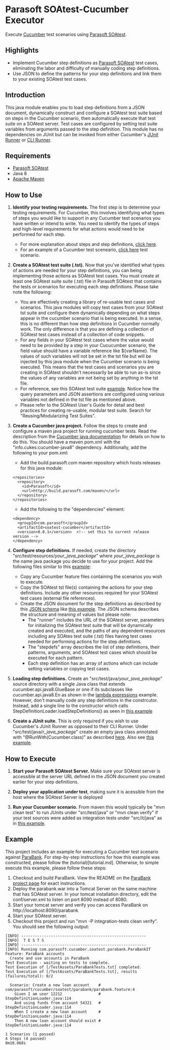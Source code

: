 # Parasoft SOAtest-Cucumber Executor

Execute [Cucumber](https://cucumber.io) test scenarios using
[Parasoft SOAtest](https://www.parasoft.com/product/soatest/).


## Highlights

 * Implement Cucumber step definitions as
[Parasoft SOAtest](https://www.parasoft.com/product/soatest/) test cases,
eliminating the labor and difficulty of manually coding step definitions.
 * Use JSON to define the patterns for your step definitions and link them to
your existing SOAtest test cases.


## Introduction

This java module enables you to load step definitions from a JSON document,
dynamically construct and configure a SOAtest test suite based on steps in the
Cucumber scenario, then automatically execute that test suite on a SOAtest
server.  Test cases are configured by setting test suite variables from
arguments passed to the step definition.  This module has no dependencies on
JUnit but can be invoked from either Cucumber's
[JUnit Runner](https://cucumber.io/docs/reference/jvm#junit-runner) or
[CLI Runner](https://cucumber.io/docs/reference/jvm#cli-runner).


## Requirements
* [Parasoft SOAtest](https://www.parasoft.com/product/soatest/)
* Java 8
* [Apache Maven](https://maven.apache.org/)


## How to Use

1. **Identify your testing requirements.**  The first step is to determine your
testing requirements.  For Cucumber, this involves identifying what types of
steps you would like to support in any Cucumber test scenarios you have written
or intend to write.  You need to identify the types of steps and high-level
requirements for what actions would need to be performed for each step.
   * For more explanation about steps and step definitions,
[click here](https://cucumber.io/docs/reference#step-definitions).
   * For an example of a Cucumber test sceneario,
[click here](src/it/resources/com/parasoft/cucumber/soatest/parabank/parabank.feature)
test scenario.

1. **Create a SOAtest test suite (.tst).**  Now that you've identified what
types of actions are needed for your step definitions, you can being
implementing those actions as SOAtest test cases.  You must create at least one
SOAtest suite suite (.tst) file in Parasoft SOAtest that contains the tests or
scenarios for executing each step definitions.  Please take note the following:
   * You are effectively creating a library of re-usable test cases and
scenarios.  This java modules will copy test cases from your SOAtest tst suite
and configure them dynamically depending on what steps appear in the cucumber
scenario that is being executed.  In a sense, this is no different than how step
definitions in Cucumber normally work.  The only difference is that you are
defining a collection of SOAtest test cases instead of a collection of code
snippets.
   * For any fields in your SOAtest test cases where the value would need to be
provided by a step in your Cucucumber scenario, the field value should have a
variable reference like ${varName}.  The values of such variables will not be
set in the tst file but will be injected by this java module when the Cucumber
scenario is being executed.  This means that the test cases and scenarios you
are creating in SOAtest shouldn't necessarily be able to run as-is
since the values of any variables are not being set by anything in the tst file.
   * For reference, see this SOAtest test suite
[example](src/it/resources/com/parasoft/cucumber/soatest/parabank/parabank_stepdefs.tst).
Notice how the query parameters and JSON assertions are configured using various
variables not defined in the tst file as mentioned above.
   * Please refer to the SOAtest User's Guide for detail and best practices for
creating re-usable, modular test suite.  Search for
"Reusing/Modularizing Test Suites".

1. **Create a Cucumber java project.**  Follow the steps to create and
configure a maven java project for running cucumber tests.  Read the description
from the
[Cucumber java documentation](https://cucumber.io/docs/reference/jvm#java) for
details on how to do this.  You should have a maven pom.xml with the
"info.cukes:cucumber-java8" dependency.  Additionally, add the following to your
pom.xml:
   * Add the build.parasoft.com maven repository which hosts releases for this
java module:
   ```
   <repositories>
     <repository>
       <id>Parasoft</id>
       <url>http://build.parasoft.com/maven/</url>
     </repository>
   </repositories>
   ```
   * Add the following to the "dependencies" element:
   ```
   <dependency>
     <groupId>com.parasoft</groupId>
     <artifactId>soatest-cucumber</artifactId>
     <version>0.0.1</version>  <!-- set this to current release version -->
   </dependency>
   ```

1. **Configure step definitions.**  If needed, create the directory
"src/test/resources/*your_java_package*" where *your_java_package* is the
name java package you decide to use for your project.  Add the following files
similar to this
[example](src/it/resources/com/parasoft/cucumber/soatest/parabank/):
   * Copy any Cucumber feature files containing the scenarios you wish to
execute.
   * Copy the SOAtest tst file(s) containing the actions for your step
definitions.  Include any other resources required for your SOAtest test cases
(external file references).
   * Create the JSON document for the step definitions as described by this
[JSON schema](src/main/schema/stepdefs.json) like
[this example](src/it/resources/com/parasoft/cucumber/soatest/parabank/parabank_stepdefs.json).
The JSON schema describes the structure and meaning of values but please note:
     * The "runner" includes the URL of the SOAtest server, parameters for
initializing the SOAtest test suite that will be dynamically created and
executed, and the paths of any dependent resources including any SOAtes test
suite (.tst) files having test cases needed for performing actions for the step
definitions.
     * The "stepdefs" array describes the list of step definitions, their
patterns, arguments, and SOAtest test cases which should be executed for each
pattern.
     * Each step definition has an array of actions which can include setting
variables or copying test cases.

1. **Loading step definitions.**  Create an "src/test/java/*your_java_package*"
source directory with a single Java class that extends
cucumber.api.java8.GlueBase or one if its subclasses like cucumber.api.java8.En
as shown in the
[lambda expressions](https://cucumber.io/docs/reference/jvm#lambda-expressions-java-8)
example.  However, don't manually code any step definitions in the constrcutor.
Instead, add a single line to the constructor which calls
StepDefinitionLoader.loadStepDefinitions() as seen in
[this example](src/it/java/com/parasoft/cucumber/soatest/parabank/ParaBankStepDefinitions.java)

1. **Create a JUnit suite.**  This is only required if you wish to use
Cucumber's JUnit Runner as opposed to their CLI Runner.  Under
"src/test/java/*r_java_package*" create an empty java class annotated with
"@RunWith(Cucumber.class)" as described
[here](https://cucumber.io/docs/reference/jvm#junit-runner).  Also see
[this example](src/it/java/com/parasoft/cucumber/soatest/parabank/ParaBankIT.java).


## How to Execute

1. **Start your Parasoft SOAtest Server.**  Make sure your SOAtest server is
accessible at the server URL defined in the JSON document you created earlier
for your step definitions.

1. **Deploy your application under test**, making sure it is acessible from the host
where the SOAtest Server is deployed

1. **Run your Cucumber scenario.**  From maven this would typically be
"mvn clean test" to run JUnits under "src/test/java" or "mvn clean verify" if
your test sources were added as integration tests under "src/it/java" as in
[this example](src/it/java).


## Example

This project includes an example for executing a Cucumber test scenario against
[ParaBank](https://github.com/parasoft/parabank).  For step-by-step
instructions for how this example was constructed, please follow the
(tutorial)[tutorial.md].  Otherwise, to simple execute this example, please
follow these steps:
 1. Checkout and build ParaBank.  View the README on the
[ParaBank project page](https://github.com/parasoft/parabank)
for exact instructions.
 1. Deploy the parabank.war into a Tomcat Server on the same machine that has
SOAtest server.  In your tomcat installation directory, edit the conf/server.xml
to listen on port 8090 instead of 8080.
 1. Start your tomcat server and verify you can access ParaBank on
http://localhost:8090/parabank
 1. Start your SOAtest server.
 1. Checkout this project and run "mvn -P integration-tests clean verify".  You
should see the following output:
```
[INFO] -------------------------------------------------------
[INFO]  T E S T S
[INFO] -------------------------------------------------------
[INFO] Running com.parasoft.cucumber.soatest.parabank.ParaBankIT
Feature: ParaBank accounts
  Create and use accounts in ParaBank
Test Execution - waiting on tests to complete.
Test Execution of [/TestAssets/ParaBankTests.tst] completed.
Test Execution of [/TestAssets/ParaBankTests.tst], results (failures/total): 0/2

  Scenario: Create a new loan account    # com/parasoft/cucumber/soatest/parabank/parabank.feature:4
    Given I am user 12212                # StepDefinitionLoader.java:114
    And using funds from account 54321   # StepDefinitionLoader.java:114
    When I create a new loan account     # StepDefinitionLoader.java:114
    Then A new loan account should exist # StepDefinitionLoader.java:114

1 Scenarios (1 passed)
4 Steps (4 passed)
0m10.068s
```